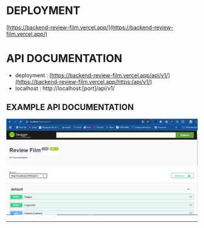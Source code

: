 # DEPLOYMENT

[https://backend-review-film.vercel.app/](https://backend-review-film.vercel.app/)

# API DOCUMENTATION

-   deployment :
    [https://backend-review-film.vercel.app/api/v1/](https://backend-review-film.vercel.app/https:/api/v1/)
-   localhost : http://localhost:[port]/api/v1/

## EXAMPLE API DOCUMENTATION

![](assets/20241223_045302_image.png)

---
